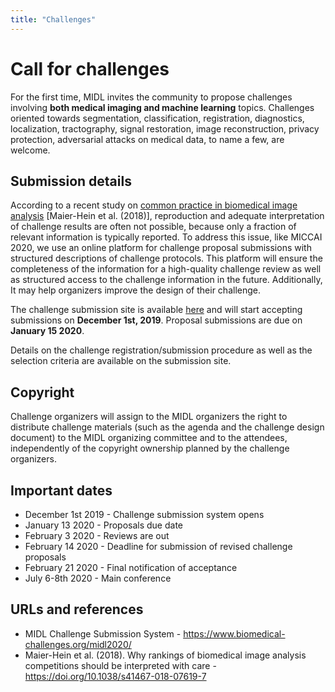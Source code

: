 ```yaml
---
title: "Challenges"
---
```


# Call for challenges

For the first time, MIDL invites the community to propose challenges involving **both medical imaging and machine learning** topics.  Challenges oriented towards segmentation, classification, registration, diagnostics, localization, tractography, signal restoration, image reconstruction, privacy protection, adversarial attacks on medical data, to name a few, are welcome.

## Submission details

According to a recent study on [common practice in biomedical image analysis](https://sable.madmimi.com/c/94381?id=1104445.3183.1.26ef38fc01ee08daf7b0415f0376c41d) [Maier-Hein et al. (2018)], reproduction and adequate interpretation of challenge results are often not possible, because only a fraction of relevant information is typically reported. To address this issue, like MICCAI 2020, we use an online platform for challenge proposal submissions with structured descriptions of challenge protocols.  This platform will ensure the completeness of the information for a high-quality challenge review as well as structured access to the challenge information in the future. Additionally, It may help organizers improve the design of their challenge.

The challenge submission site is available [here](https://www.biomedical-challenges.org/midl2020/) and will start accepting submissions on **December 1st, 2019**. Proposal submissions are due on **January 15 2020**.

Details on the challenge registration/submission procedure as well as the selection criteria are available on the submission site.

## Copyright
Challenge organizers will assign to the MIDL organizers the right to distribute challenge materials (such as the agenda and the challenge design document) to the MIDL organizing committee and to the attendees, independently of the copyright ownership planned by the challenge organizers.

## Important dates
* December 1st 2019 - Challenge submission system opens
* January 13 2020 - Proposals due date
* February 3 2020 - Reviews are out
* February 14 2020 - Deadline for submission of revised challenge proposals
* February 21 2020 - Final notification of acceptance
* July 6-8th 2020 - Main conference

## URLs and references

* MIDL Challenge Submission System - https://www.biomedical-challenges.org/midl2020/
* Maier-Hein et al. (2018). Why rankings of biomedical image analysis competitions should be interpreted with care - https://doi.org/10.1038/s41467-018-07619-7